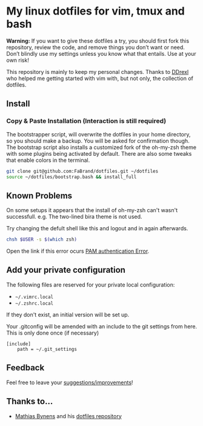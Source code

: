 # My linux dotfiles for vim, tmux and bash

**Warning:** If you want to give these dotfiles a try, you should first fork
this repository, review the code, and remove things you don’t want or need.
Don’t blindly use my settings unless you know what that entails. Use at your
own risk!

This repository is mainly to keep my personal changes.
Thanks to [DDrexl](https://github.com/ddrexl) who helped me getting started with vim
with, but not only, the collection of dotfiles.

## Install
### Copy & Paste Installation (Interaction is still required)
The bootstrapper script, will overwrite the dotfiles in your home directory, so you should make a backup.
You will be asked for confirmation though.
The bootstrap script also installs a customized fork of the oh-my-zsh theme with some plugins being activated by default.
There are also some tweaks that enable colors in the terminal.

```bash
git clone git@github.com:FaBrand/dotfiles.git ~/dotfiles
source ~/dotfiles/bootstrap.bash && install_full
```

## Known Problems

On some setups it appears that the install of oh-my-zsh can't wasn't successfull.
e.g. The two-lined bira theme is not used.

Try changing the defult shell like this and logout and in again afterwards.
```bash
chsh $USER -s $(which zsh)
```
Open the link if this error ocurs [PAM authentication Error](https://www.google.de/search?q=ubuntu+chsh+pam+authentication+failure).


## Add your private configuration

The following files are reserved for your private local configuration:
 - `~/.vimrc.local`
 - `~/.zshrc.local`

If they don't exist, an initial version will be set up.

Your .gitconfig will be amended with an include to the git settings from here.
This is only done once (if necessary)
```
[include]
    path = ~/.git_settings
```

## Feedback

Feel free to leave your [suggestions/improvements](https://github.com/FaBrand/dotfiles/issues)!

## Thanks to…

* [Mathias Bynens](https://mathiasbynens.be/) and his [dotfiles repository](https://github.com/mathiasbynens/dotfiles)

